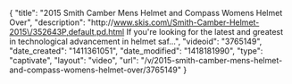 {
    "title": "2015 Smith Camber Mens Helmet and Compass Womens Helmet Over",
    "description": "http:\/\/www.skis.com\/Smith-Camber-Helmet-2015\/352643P,default,pd.html If you're looking for the latest and greatest in technological advancement in helmet saf...",
    "videoid": "3765149",
    "date_created": "1411361051",
    "date_modified": "1418181990",
    "type": "captivate",
    "layout": "video",
    "url": "\/v\/2015-smith-camber-mens-helmet-and-compass-womens-helmet-over\/3765149"
}